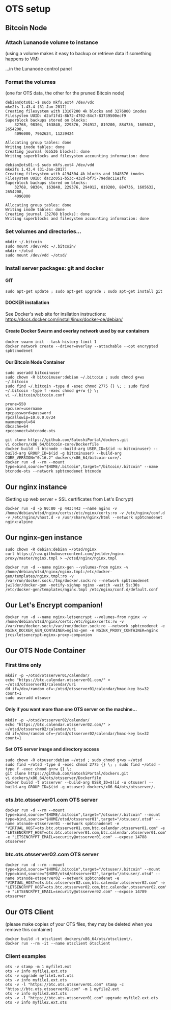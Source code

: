 # OTS setup

## Bitcoin Node

### Attach Lunanode volume to instance
(using a volume makes it easy to backup or retrieve data if something happens to VM)

...in the Lunanode control panel

### Format the volumes
(one for OTS data, the other for the pruned Bitcoin node)

```shell
debian@ots01:~$ sudo mkfs.ext4 /dev/vdc
mke2fs 1.43.4 (31-Jan-2017)
Creating filesystem with 13107200 4k blocks and 3276800 inodes
Filesystem UUID: d2af1fd1-8b72-4702-84c7-83739500ecf9
Superblock backups stored on blocks:
	32768, 98304, 163840, 229376, 294912, 819200, 884736, 1605632, 2654208,
	4096000, 7962624, 11239424

Allocating group tables: done
Writing inode tables: done
Creating journal (65536 blocks): done
Writing superblocks and filesystem accounting information: done
```

```shell
debian@ots01:~$ sudo mkfs.ext4 /dev/vdd
mke2fs 1.43.4 (31-Jan-2017)
Creating filesystem with 4194304 4k blocks and 1048576 inodes
Filesystem UUID: dac2c051-b53c-432d-bf75-79ed8c11e1fc
Superblock backups stored on blocks:
	32768, 98304, 163840, 229376, 294912, 819200, 884736, 1605632, 2654208,
	4096000

Allocating group tables: done                            
Writing inode tables: done                            
Creating journal (32768 blocks): done
Writing superblocks and filesystem accounting information: done   
```

### Set volumes and directories...

```shell
mkdir ~/.bitcoin
sudo mount /dev/vdc ~/.bitcoin/
mkdir ~/otsd
sudo mount /dev/vdd ~/otsd/
```

### Install server packages: git and docker

#### GIT

```shell
sudo apt-get update ; sudo apt-get upgrade ; sudo apt-get install git
```

#### DOCKER installation

See Docker's web site for insllation instructions: https://docs.docker.com/install/linux/docker-ce/debian/

#### Create Docker Swarm and overlay network used by our containers

```shell
docker swarm init --task-history-limit 1
docker network create --driver=overlay --attachable --opt encrypted spbtcnodenet
```

#### Our Bitcoin Node Container

```shell
sudo useradd bitcoinuser
sudo chown -R bitcoinuser:debian ~/.bitcoin ; sudo chmod g+ws ~/.bitcoin
sudo find ~/.bitcoin -type d -exec chmod 2775 {} \; ; sudo find ~/.bitcoin -type f -exec chmod g+rw {} \;
vi ~/.bitcoin/bitcoin.conf
```
```console
prune=550
rpcuser=username
rpcpassword=password
rpcallowip=10.0.0.0/24
maxmempool=64
dbcache=64
rpcconnect=btcnode-ots
```
```shell
git clone https://github.com/SatoshiPortal/dockers.git
vi dockers/x86_64/bitcoin-core/Dockerfile
docker build -t btcnode --build-arg USER_ID=$(id -u bitcoinuser) --build-arg GROUP_ID=$(id -g bitcoinuser) --build-arg CORE_VERSION="0.16.2" dockers/x86_64/bitcoin-core/.
docker run -d --rm --mount type=bind,source="$HOME/.bitcoin",target="/bitcoin/.bitcoin" --name btcnode-ots --network spbtcnodenet btcnode
```

## Our nginx instance
(Setting up web server + SSL certificates from Let's Encrypt)

```shell
docker run -d -p 80:80 -p 443:443 --name nginx -v /home/debian/otsd/nginx/certs:/etc/nginx/certs:ro -v /etc/nginx/conf.d -v /etc/nginx/vhost.d -v /usr/share/nginx/html --network spbtcnodenet nginx:alpine
```

## Our nginx-gen instance

```shell
sudo chown -R debian:debian ~/otsd/nginx
curl https://raw.githubusercontent.com/jwilder/nginx-proxy/master/nginx.tmpl > ~/otsd/nginx/nginx.tmpl

docker run -d --name nginx-gen --volumes-from nginx -v /home/debian/otsd/nginx/nginx.tmpl:/etc/docker-gen/templates/nginx.tmpl:ro -v /var/run/docker.sock:/tmp/docker.sock:ro --network spbtcnodenet jwilder/docker-gen -notify-sighup nginx -watch -wait 5s:30s /etc/docker-gen/templates/nginx.tmpl /etc/nginx/conf.d/default.conf
```

## Our Let's Encrypt companion!

```shell
docker run -d --name nginx-letsencrypt --volumes-from nginx -v /home/debian/otsd/nginx/certs:/etc/nginx/certs:rw -v /var/run/docker.sock:/var/run/docker.sock:ro --network spbtcnodenet -e NGINX_DOCKER_GEN_CONTAINER=nginx-gen -e NGINX_PROXY_CONTAINER=nginx jrcs/letsencrypt-nginx-proxy-companion
```

## Our OTS Node Container

### First time only

```shell
mkdir -p ~/otsd/otsserver01/calendar/
echo "https://btc.calendar.otsserver01.com/" > ~/otsd/otsserver01/calendar/uri
dd if=/dev/random of=~/otsd/otsserver01/calendar/hmac-key bs=32 count=1
sudo useradd otsuser
```

#### Only if you want more than one OTS server on the machine...

```shell
mkdir -p ~/otsd/otsserver02/calendar/
echo "https://btc.calendar.otsserver02.com/" > ~/otsd/otsserver02/calendar/uri
dd if=/dev/random of=~/otsd/otsserver02/calendar/hmac-key bs=32 count=1
```

#### Set OTS server image and directory access

```shell
sudo chown -R otsuser:debian ~/otsd ; sudo chmod g+ws ~/otsd
sudo find ~/otsd -type d -exec chmod 2775 {} \; ; sudo find ~/otsd -type f -exec chmod g+rw {} \;
git clone https://github.com/SatoshiPortal/dockers.git
vi dockers/x86_64/ots/otsserver/Dockerfile
docker build -t otsserver --build-arg USER_ID=$(id -u otsuser) --build-arg GROUP_ID=$(id -g otsuser) dockers/x86_64/ots/otsserver/.
```

### ots.btc.otsserver01.com OTS server

```shell
docker run -d --rm --mount type=bind,source="$HOME/.bitcoin",target="/otsuser/.bitcoin" --mount type=bind,source="$HOME/otsd/otsserver01",target="/otsuser/.otsd" --name otsnode-otsserver01 --network spbtcnodenet -e "VIRTUAL_HOST=ots.btc.otsserver01.com,btc.calendar.otsserver01.com" -e "LETSENCRYPT_HOST=ots.btc.otsserver01.com,btc.calendar.otsserver01.com" -e "LETSENCRYPT_EMAIL=security@otsserver01.com" --expose 14788 otsserver
```

### btc.ots.otsserver02.com OTS server

```shell
docker run -d --rm --mount type=bind,source="$HOME/.bitcoin",target="/otsuser/.bitcoin" --mount type=bind,source="$HOME/otsd/otsserver02",target="/otsuser/.otsd" --name otsnode-otsserver02 --network spbtcnodenet -e "VIRTUAL_HOST=ots.btc.otsserver02.com,btc.calendar.otsserver02.com" -e "LETSENCRYPT_HOST=ots.btc.otsserver02.com,btc.calendar.otsserver02.com" -e "LETSENCRYPT_EMAIL=security@otsserver02.com" --expose 14789 otsserver
```

## Our OTS Client
(please make copies of your OTS files, they may be deleted when you remove this container)

```shell
docker build -t otsclient dockers/x86_64/ots/otsclient/.
docker run --rm -it --name otsclient otsclient
```

### Client examples

```shell
ots -v stamp -m 1 myfile1.ext
ots -v info myfile1.ext.ots
ots -v upgrade myfile1.ext.ots
ots -v info myfile1.ext.ots
ots -v -l "https://btc.ots.otsserver01.com" stamp -c "https://btc.ots.otsserver01.com" -m 1 myfile2.ext
ots -v info myfile2.ext.ots
ots -v -l "https://btc.ots.otsserver01.com" upgrade myfile2.ext.ots
ots -v info myfile2.ext.ots
```
